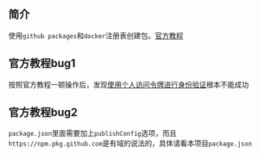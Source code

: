 ## 简介

使用`github packages`和`docker`注册表创建包。[官方教程](https://docs.github.com/cn/packages/working-with-a-github-packages-registry/working-with-the-docker-registry)

## 官方教程bug1

按照官方教程一顿操作后，发现[使用个人访问令牌进行身份验证](https://docs.github.com/cn/packages/working-with-a-github-packages-registry/working-with-the-docker-registry#authenticating-with-a-personal-access-token)根本不能成功

## 官方教程bug2

`package.json`里面需要加上`publishConfig`选项，而且`https://npm.pkg.github.com`是有域的说法的，具体请看本项目`package.json`

